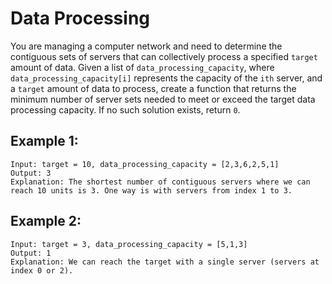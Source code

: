 # Data Processing

You are managing a computer network and need to determine the contiguous sets of servers that can collectively process a specified `target` amount of data. Given a list of `data_processing_capacity`, where `data_processing_capacity[i]` represents the capacity of the `ith` server, and a `target` amount of data to process, create a function that returns the minimum number of server sets needed to meet or exceed the target data processing capacity. If no such solution exists, return `0`.

## **Example 1:**
```
Input: target = 10, data_processing_capacity = [2,3,6,2,5,1]
Output: 3
Explanation: The shortest number of contiguous servers where we can reach 10 units is 3. One way is with servers from index 1 to 3.
```

## **Example 2:**
```
Input: target = 3, data_processing_capacity = [5,1,3]
Output: 1
Explanation: We can reach the target with a single server (servers at index 0 or 2).
```